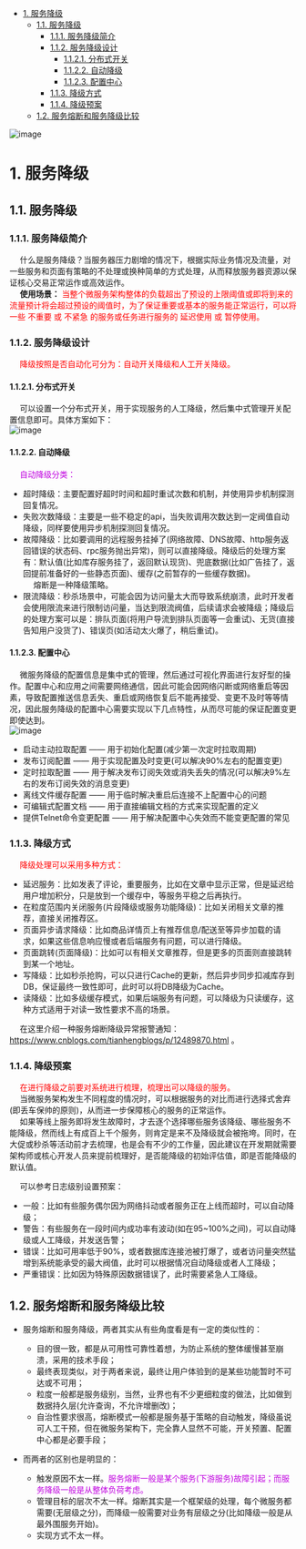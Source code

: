
<!-- TOC -->

- [1. 服务降级](#1-服务降级)
    - [1.1. 服务降级](#11-服务降级)
        - [1.1.1. 服务降级简介](#111-服务降级简介)
        - [1.1.2. 服务降级设计](#112-服务降级设计)
            - [1.1.2.1. 分布式开关](#1121-分布式开关)
            - [1.1.2.2. 自动降级](#1122-自动降级)
            - [1.1.2.3. 配置中心](#1123-配置中心)
        - [1.1.3. 降级方式](#113-降级方式)
        - [1.1.4. 降级预案](#114-降级预案)
    - [1.2. 服务熔断和服务降级比较](#12-服务熔断和服务降级比较)

<!-- /TOC -->

![image](https://gitee.com/wt1814/pic-host/raw/master/images/microService/problems/problem-36.png)  


# 1. 服务降级
## 1.1. 服务降级  
### 1.1.1. 服务降级简介  
&emsp; 什么是服务降级？当服务器压力剧增的情况下，根据实际业务情况及流量，对一些服务和页面有策略的不处理或换种简单的方式处理，从而释放服务器资源以保证核心交易正常运作或高效运作。  
&emsp; **使用场景：** <font color = "red">当整个微服务架构整体的负载超出了预设的上限阈值或即将到来的流量预计将会超过预设的阈值时，为了保证重要或基本的服务能正常运行，可以将一些 不重要 或 不紧急 的服务或任务进行服务的 延迟使用 或 暂停使用。</font>  

### 1.1.2. 服务降级设计    
&emsp; <font color = "red">降级按照是否自动化可分为：自动开关降级和人工开关降级。</font>  

#### 1.1.2.1. 分布式开关  
&emsp; 可以设置一个分布式开关，用于实现服务的人工降级，然后集中式管理开关配置信息即可。具体方案如下：  
![image](https://gitee.com/wt1814/pic-host/raw/master/images/microService/problems/problem-34.png)  

#### 1.1.2.2. 自动降级  
&emsp; <font color = "clime">自动降级分类：</font>  

* 超时降级：主要配置好超时时间和超时重试次数和机制，并使用异步机制探测回复情况。  
* 失败次数降级：主要是一些不稳定的api，当失败调用次数达到一定阀值自动降级，同样要使用异步机制探测回复情况。  
* 故障降级：比如要调用的远程服务挂掉了(网络故障、DNS故障、http服务返回错误的状态码、rpc服务抛出异常)，则可以直接降级。降级后的处理方案有：默认值(比如库存服务挂了，返回默认现货)、兜底数据(比如广告挂了，返回提前准备好的一些静态页面)、缓存(之前暂存的一些缓存数据)。  
&emsp; 熔断是一种降级策略。  
* 限流降级：秒杀场景中，可能会因为访问量太大而导致系统崩溃，此时开发者会使用限流来进行限制访问量，当达到限流阀值，后续请求会被降级；降级后的处理方案可以是：排队页面(将用户导流到排队页面等一会重试)、无货(直接告知用户没货了)、错误页(如活动太火爆了，稍后重试)。  

#### 1.1.2.3. 配置中心  
&emsp; 微服务降级的配置信息是集中式的管理，然后通过可视化界面进行友好型的操作。配置中心和应用之间需要网络通信，因此可能会因网络闪断或网络重启等因素，导致配置推送信息丢失、重启或网络恢复后不能再接受、变更不及时等等情况，因此服务降级的配置中心需要实现以下几点特性，从而尽可能的保证配置变更即使达到。    
![image](https://gitee.com/wt1814/pic-host/raw/master/images/microService/problems/problem-35.png)  

* 启动主动拉取配置 —— 用于初始化配置(减少第一次定时拉取周期)  
* 发布订阅配置 —— 用于实现配置及时变更(可以解决90%左右的配置变更)  
* 定时拉取配置 —— 用于解决发布订阅失效或消失丢失的情况(可以解决9%左右的发布订阅失效的消息变更)  
* 离线文件缓存配置 —— 用于临时解决重启后连接不上配置中心的问题  
* 可编辑式配置文档 —— 用于直接编辑文档的方式来实现配置的定义  
* 提供Telnet命令变更配置 —— 用于解决配置中心失效而不能变更配置的常见  

### 1.1.3. 降级方式  
&emsp; <font color = "red">降级处理可以采用多种方式：</font>  

* 延迟服务：比如发表了评论，重要服务，比如在文章中显示正常，但是延迟给用户增加积分，只是放到一个缓存中，等服务平稳之后再执行。  
* 在粒度范围内关闭服务(片段降级或服务功能降级)：比如关闭相关文章的推荐，直接关闭推荐区。  
* 页面异步请求降级：比如商品详情页上有推荐信息/配送至等异步加载的请求，如果这些信息响应慢或者后端服务有问题，可以进行降级。  
* 页面跳转(页面降级)：比如可以有相关文章推荐，但是更多的页面则直接跳转到某一个地址。  
* 写降级：比如秒杀抢购，可以只进行Cache的更新，然后异步同步扣减库存到DB，保证最终一致性即可，此时可以将DB降级为Cache。  
* 读降级：比如多级缓存模式，如果后端服务有问题，可以降级为只读缓存，这种方式适用于对读一致性要求不高的场景。  

&emsp; 在这里介绍一种服务熔断降级异常报警通知：https://www.cnblogs.com/tianhengblogs/p/12489870.html 。  

### 1.1.4. 降级预案  
&emsp; <font color = "red">在进行降级之前要对系统进行梳理，梳理出可以降级的服务。</font>  
&emsp; 当微服务架构发生不同程度的情况时，可以根据服务的对比而进行选择式舍弃(即丢车保帅的原则)，从而进一步保障核心的服务的正常运作。  
&emsp; 如果等线上服务即将发生故障时，才去逐个选择哪些服务该降级、哪些服务不能降级，然而线上有成百上千个服务，则肯定是来不及降级就会被拖垮。同时，在大促或秒杀等活动前才去梳理，也是会有不少的工作量，因此建议在开发期就需要架构师或核心开发人员来提前梳理好，是否能降级的初始评估值，即是否能降级的默认值。  
<!-- 为了便于批量操作微服务架构中服务的降级，可以从全局的角度来建立服务重要程度的评估模型，如果有条件的话，建议可以使用 层次分析法(The analytic hierarchy process，简称AHP) 的数学建模模型(或其它模型)来进行定性和定量的评估，而层次分析法的基本思路是人对一个复杂的决策问题的思维和判断过程大体上是一样的。  -->
&emsp; 可以参考日志级别设置预案：  

* 一般：比如有些服务偶尔因为网络抖动或者服务正在上线而超时，可以自动降级；  
* 警告：有些服务在一段时间内成功率有波动(如在95~100%之间)，可以自动降级或人工降级，并发送告警；  
* 错误：比如可用率低于90%，或者数据库连接池被打爆了，或者访问量突然猛增到系统能承受的最大阀值，此时可以根据情况自动降级或者人工降级；  
* 严重错误：比如因为特殊原因数据错误了，此时需要紧急人工降级。  

## 1.2. 服务熔断和服务降级比较  
* 服务熔断和服务降级，两者其实从有些角度看是有一定的类似性的：  
    * 目的很一致，都是从可用性可靠性着想，为防止系统的整体缓慢甚至崩溃，采用的技术手段；
    * 最终表现类似，对于两者来说，最终让用户体验到的是某些功能暂时不可达或不可用；
    * 粒度一般都是服务级别，当然，业界也有不少更细粒度的做法，比如做到数据持久层(允许查询，不允许增删改)；
    * 自治性要求很高，熔断模式一般都是服务基于策略的自动触发，降级虽说可人工干预，但在微服务架构下，完全靠人显然不可能，开关预置、配置中心都是必要手段；

* 而两者的区别也是明显的：
    * 触发原因不太一样。<font color = "clime">服务熔断一般是某个服务(下游服务)故障引起；而服务降级一般是从整体负荷考虑。</font>
    * 管理目标的层次不太一样。熔断其实是一个框架级的处理，每个微服务都需要(无层级之分)，而降级一般需要对业务有层级之分(比如降级一般是从最外围服务开始)。
    * 实现方式不太一样。